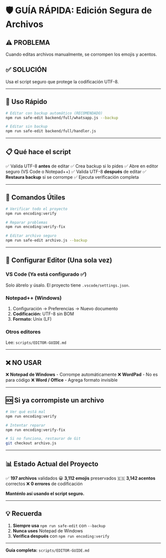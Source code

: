 # 🛡️ GUÍA RÁPIDA: Edición Segura de Archivos

## ⚠️ PROBLEMA
Cuando editas archivos manualmente, se corrompen los emojis y acentos.

## ✅ SOLUCIÓN
Usa el script seguro que protege la codificación UTF-8.

---

## 🚀 Uso Rápido

```bash
# Editar con backup automático (RECOMENDADO)
npm run safe-edit backend/full/whatsapp.js --backup

# Editar sin backup
npm run safe-edit backend/full/handler.js
```

---

## 📋 Qué hace el script

✅ Valida UTF-8 **antes** de editar
✅ Crea backup si lo pides
✅ Abre en editor seguro (VS Code o Notepad++)
✅ Valida UTF-8 **después** de editar
✅ **Restaura backup** si se corrompe
✅ Ejecuta verificación completa

---

## 🎯 Comandos Útiles

```bash
# Verificar todo el proyecto
npm run encoding:verify

# Reparar problemas
npm run encoding:verify-fix

# Editar archivo seguro
npm run safe-edit archivo.js --backup
```

---

## 🔧 Configurar Editor (Una sola vez)

### VS Code (Ya está configurado ✅)
Solo ábrelo y úsalo. El proyecto tiene `.vscode/settings.json`.

### Notepad++ (Windows)
1. Configuración → Preferencias → Nuevo documento
2. **Codificación:** UTF-8 sin BOM
3. **Formato:** Unix (LF)

### Otros editores
Lee: `scripts/EDITOR-GUIDE.md`

---

## ❌ NO USAR

❌ **Notepad de Windows** - Corrompe automáticamente
❌ **WordPad** - No es para código
❌ **Word / Office** - Agrega formato invisible

---

## 🆘 Si ya corrompiste un archivo

```bash
# Ver qué está mal
npm run encoding:verify

# Intentar reparar
npm run encoding:verify-fix

# Si no funciona, restaurar de Git
git checkout archivo.js
```

---

## 📊 Estado Actual del Proyecto

✅ **197 archivos** validados
😀 **3,112 emojis** preservados
🇪🇸 **3,142 acentos** correctos
❌ **0 errores** de codificación

**Manténlo así usando el script seguro.**

---

## 💡 Recuerda

1. **Siempre usa** `npm run safe-edit` con `--backup`
2. **Nunca uses** Notepad de Windows
3. **Verifica después** con `npm run encoding:verify`

---

**Guía completa:** `scripts/EDITOR-GUIDE.md`
